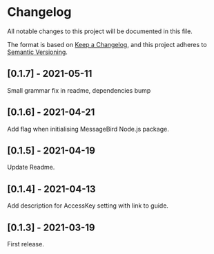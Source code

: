 # Changelog

All notable changes to this project will be documented in this file.

The format is based on [Keep a Changelog](https://keepachangelog.com/en/1.0.0/),
and this project adheres to [Semantic Versioning](https://semver.org/spec/v2.0.0.html).

## [0.1.7] - 2021-05-11

Small grammar fix in readme, dependencies bump

## [0.1.6] - 2021-04-21

Add flag when initialising MessageBird Node.js package.

## [0.1.5] - 2021-04-19

Update Readme.

## [0.1.4] - 2021-04-13

Add description for AccessKey setting with link to guide.

## [0.1.3] - 2021-03-19

First release.
